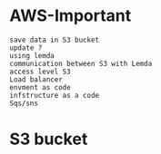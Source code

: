 # AWS-Important

```console
save data in S3 bucket
update ?
using lemda
communication between S3 with Lemda
access level S3
Load balancer
envment as code
infstructure as a code
Sqs/sns
```
# S3 bucket

